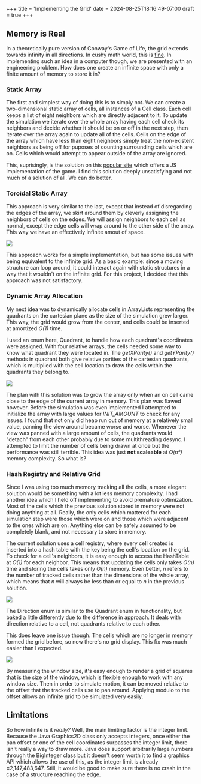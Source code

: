 +++
title = 'Implementing the Grid'
date = 2024-08-25T18:16:49-07:00
draft = true
+++

## Memory is Real

In a theoretically pure version of Conway's Game of Life, the grid extends towards infinity in all directions. In cushy math world, this is [fine](https://en.wikipedia.org/wiki/Infinite_set). In implementing such an idea in a computer though, we are presented with an engineering problem. How does one create an infinite space with only a finite amount of memory to store it in?

### Static Array

The first and simplest way of doing this is to simply not. We can create a two-dimensional static array of cells, all instances of a Cell class. Each cell keeps a list of eight neighbors which are directly adjacent to it. To update the simulation we iterate over the whole array having each cell check its neighbors and decide whether it should be on or off in the next step, then iterate over the array again to update all of the cells. Cells on the edge of the array which have less than eight neighbors simply treat the non-existent neighbors as being off for puposes of counting surrounding cells which are on. Cells which would attempt to appear outside of the array are ignored.

This, suprisingly, is the solution on this [popular site](https://conwaylife.com/) which offers a JS implementation of the game. I find this solution deeply unsatisfying and not much of a solution of all. We can do better.

### Toroidal Static Array 

This approach is very similar to the last, except that instead of disregarding the edges of the array, we skirt around them by cleverly assigning the neighbors of cells on the edges. We will assign neighbors to each cell as normal, except the edge cells will wrap around to the other side of the array. This way we have an effectively infinite amout of space.

![](/toroidal.gif)

This approach works for a simple implementation, but has some issues with being equivalent to the infinite grid. As a basic example: since a moving structure can loop around, it could interact again with static structures in a way that it wouldn't on the infinite grid. For this project, I decided that this approach was not satisfactory.

### Dynamic Array Allocation

My next idea was to dynamically allocate cells in ArrayLists representing the quadrants on the cartesian plane as the size of the simulation grew larger. This way, the grid would grow from the center, and cells could be inserted at amortized *O(1)* time.

I used an enum here, Quadrant, to handle how each quadrant's coordinates were assigned. With four relative arrays, the cells needed some way to know what quadrant they were located in. The *getXParity()* and *getYParity()* methods in quadrant both give relative parities of the cartesian quadrants, which is multiplied with the cell location to draw the cells within the quadrants they belong to.

![](/dynamic.png)

The plan with this solution was to grow the array only when an on cell came close to the edge of the current array in memory. This plan was flawed however. Before the simulation was even implemented I attempted to initialize the array with large values for *INIT_AMOUNT* to check for any issues. I found that not only did heap run out of memory at a relatively small value, panning the view around became worse and worse. Whenever the view was panned with a large amount of cells, the quadrants would "detach" from each other probably due to some multithreading desync. I attempted to limit the number of cells being drawn at once but the performance was still terrible. This idea was just **not scaleable** at *O(n²)* memory complexity. So what is?

### Hash Registry and Relative Grid

Since I was using too much memory tracking all the cells, a more elegant solution would be something with a lot less memory complexity. I had another idea which I held off implementing to avoid premature optimization. Most of the cells which the previous solution stored in memory were not doing anything at all. Really, the only cells which mattered for each simulation step were those which were on and those which were adjacent to the ones which are on. Anything else can be safely assumed to be completely blank, and not necessary to store in memory.

The current solution uses a cell registry, where every cell created is inserted into a hash table with the key being the cell's location on the grid. To check for a cell's neighbors, it is easy enough to access the HashTable at *O(1)* for each neighbor. This means that updating the cells only takes *O(n)* time and storing the cells takes only *O(n)* memory. Even better, *n* refers to the number of tracked cells rather than the dimensions of the whole array, which means that *n* will always be less than or equal to *n* in the previous solution.

![](/hash.png)

The Direction enum is similar to the Quadrant enum in functionality, but baked a little differently due to the difference in approach. It deals with direction relative to a cell, not quadrants relative to each other.

This does leave one issue though. The cells which are no longer in memory formed the grid before, so now there's no grid display. This fix was much easier than I expected.

![](/grid.png)

By measuring the window size, it's easy enough to render a grid of squares that is the size of the window, which is flexible enough to work with any window size. Then in order to simulate motion, it can be moved relative to the offset that the tracked cells use to pan around. Applying modulo to the offset allows an infinite grid to be simulated very easily.

## Limitations

So how infinite is it *really?* Well, the main limiting factor is the integer limit. Because the Java Graphics2D class only accepts integers, once either the pan offset or one of the cell coordinates surpasses the integer limit, there isn't really a way to draw more. Java does support arbitrarily large numbers through the BigInteger class but it doesn't seem worth it to find a graphics API which allows the use of this, as the integer limit is already ±2,147,483,647. Still, it would be good to make sure there is no crash in the case of a structure reaching the edge.